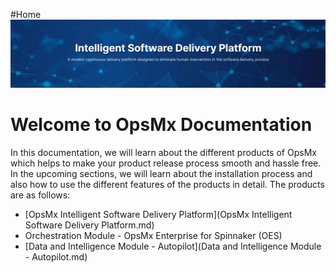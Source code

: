 #Home
![Getting Started](./ISD_title.png)

# **Welcome to OpsMx Documentation**
In this documentation, we will learn about the different products of OpsMx which helps to make your product release 
process smooth and hassle free. In the upcoming sections, we will learn about the installation process and also how 
to use the different features of the products in detail.
The products are as follows:

* [OpsMx Intelligent Software Delivery Platform](OpsMx Intelligent Software Delivery Platform.md)
* Orchestration Module - OpsMx Enterprise for Spinnaker (OES)
* [Data and Intelligence Module - Autopilot](Data and Intelligence Module - Autopilot.md)
